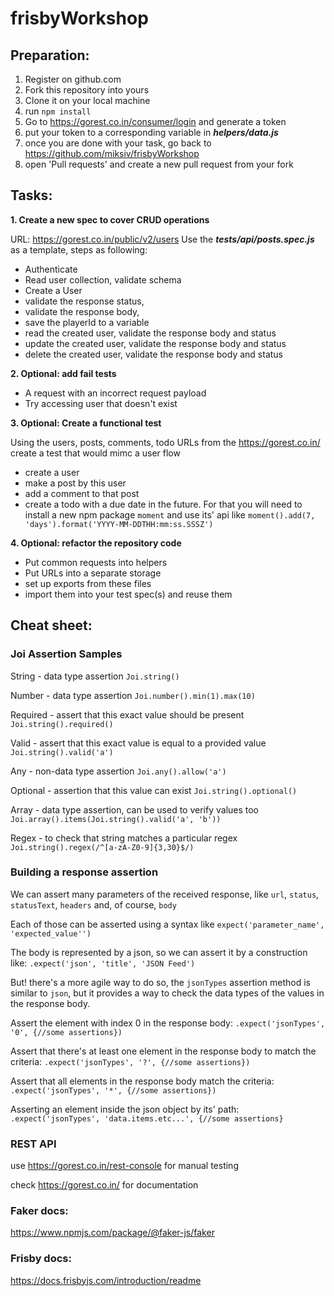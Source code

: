 # frisbyWorkshop

## Preparation:

1. Register on github.com
2. Fork this repository into yours
3. Clone it on your local machine
4. run `npm install`
5. Go to https://gorest.co.in/consumer/login and generate a token
6. put your token to a corresponding variable in **_helpers/data.js_**
7. once you are done with your task, go back to https://github.com/miksiv/frisbyWorkshop
8. open 'Pull requests' and create a new pull request from your fork

## Tasks:

**1. Create a new spec to cover CRUD operations**

URL: https://gorest.co.in/public/v2/users
Use the _**__tests__/api/posts.spec.js**_ as a template, steps as following:
- Authenticate
- Read user collection, validate schema
- Create a User
- validate the response status, 
- validate the response body, 
- save the playerId to a variable
- read the created user, validate the response body and status
- update the created user, validate the response body and status
- delete the created user, validate the response body and status

**2. Optional: add fail tests**
- A request with an incorrect request payload
- Try accessing user that doesn't exist

**3. Optional: Create a functional test**

Using the users, posts, comments, todo URLs from the https://gorest.co.in/ create a test that would mimc a user flow
- create a user
- make a post by this user
- add a comment to that post
- create a todo with a due date in the future. For that you will need to install a new npm package `moment` and use its' api like `moment().add(7, 'days').format('YYYY-MM-DDTHH:mm:ss.SSSZ')`

**4. Optional: refactor the repository code**
- Put common requests into helpers
- Put URLs into a separate storage
- set up exports from these files
- import them into your test spec(s) and reuse them

## Cheat sheet:

### Joi Assertion Samples

String - data type assertion
`Joi.string()`

Number - data type assertion
`Joi.number().min(1).max(10)`

Required - assert that this exact value should be present
`Joi.string().required()`

Valid - assert that this exact value is equal to a provided value
`Joi.string().valid('a')`

Any - non-data type assertion
`Joi.any().allow('a')`

Optional - assertion that this value can exist
`Joi.string().optional()`

Array - data type assertion, can be used to verify values too
`Joi.array().items(Joi.string().valid('a', 'b'))`

Regex - to check that string matches a particular regex
`Joi.string().regex(/^[a-zA-Z0-9]{3,30}$/)`

### Building a response assertion

We can assert many parameters of the received response, like `url`, `status`, `statusText`, `headers` and, of course, `body`

Each of those can be asserted using a syntax like `expect('parameter_name', 'expected_value'')`

The body is represented by a json, so we can assert it by a construction like: `.expect('json', 'title', 'JSON Feed')`

But! there's a more agile way to do so, the `jsonTypes` assertion method is similar to `json`, but it provides a way to check the data types of the values in the response body.

Assert the element with index 0 in the response body: `.expect('jsonTypes', '0', {//some assertions})`

Assert that there's at least one element in the response body to match the criteria: `.expect('jsonTypes', '?', {//some assertions})`

Assert that all elements in the response body match the criteria: `.expect('jsonTypes', '*', {//some assertions})`

Asserting an element inside the json object by its' path: ` .expect('jsonTypes', 'data.items.etc...', {//some assertions}`

### REST API
use https://gorest.co.in/rest-console for manual testing

check https://gorest.co.in/ for documentation

### Faker docs:
https://www.npmjs.com/package/@faker-js/faker

### Frisby docs:
https://docs.frisbyjs.com/introduction/readme
